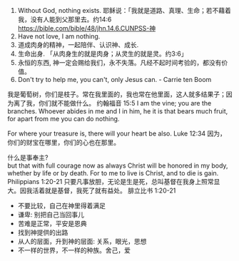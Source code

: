 1. Without God, nothing exists. 耶稣说：「我就是道路、真理、生命；若不藉着我，没有人能到父那里去。约14:6
https://bible.com/bible/48/jhn.14.6.CUNPSS-神
1. Have not love, I am nothing.
1. 道成肉身的精神，一起陪伴、认识神、成长.
1. 生命出身. 「从肉身生的就是肉身；从灵生的就是灵。约3:6」
1. 永恒的东西, 神一定会赐给我们，永不失落。凡经不起时间考验的，都没有价值。
1. Don't try to help me, you can't, only Jesus can. - Carrie ten Boom


我是葡萄树，你们是枝子。常在我里面的，我也常在他里面，这人就多结果子；因为离了我，你们就不能做什么。
约翰福音 15:5
I am the vine; you are the branches. Whoever abides in me and I in him, he it is that bears much fruit, for apart from me you can do nothing.

For where your treasure is, there will your heart be also.
Luke 12:34
因为，你们的财宝在哪里，你们的心也在那里。

什么是事奉主?   
but that with full courage now as always Christ will be honored in my body, whether by life or by death. For to me to live is Christ, and to die is gain.
Philippians 1:20‭-‬21
只要凡事放胆，无论是生是死，总叫基督在我身上照常显大。因我活着就是基督，我死了就有益处。
腓立比书 1:20-21

* 不要比较，自己在神里得着满足
* 谦卑: 别把自己当回事儿
* 苦难是正常，平安是恩典
* 找到神提供的出路
* 从人的层面，升到神的层面: 关系，眼光，思想
* 不一样的世界，不一样的种族。舍己，爱


